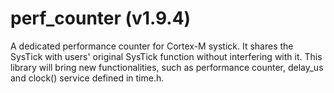 # perf_counter (v1.9.4)
A dedicated performance counter for Cortex-M systick. It shares the SysTick with users' original SysTick function without interfering with it. This library will bring new functionalities, such as performance counter, delay_us and clock() service defined in time.h.
